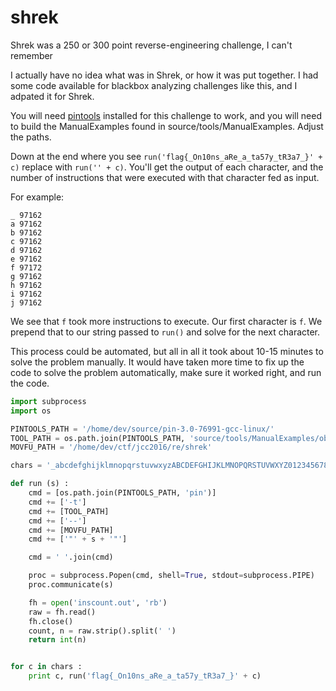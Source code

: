 # shrek

Shrek was a 250 or 300 point reverse-engineering challenge, I can't remember

I actually have no idea what was in Shrek, or how it was put together. I had some code available for blackbox analyzing challenges like this, and I adpated it for Shrek.

You will need [pintools](https://software.intel.com/en-us/articles/pin-a-dynamic-binary-instrumentation-tool) installed for this challenge to work, and you will need to build the ManualExamples found in source/tools/ManualExamples. Adjust the paths.

Down at the end where you see `run('flag{_On10ns_aRe_a_ta57y_tR3a7_}' + c)` replace with `run('' + c)`. You'll get the output of each character, and the number of instructions that were executed with that character fed as input.

For example:

```
_ 97162
a 97162
b 97162
c 97162
d 97162
e 97162
f 97172
g 97162
h 97162
i 97162
j 97162
```

We see that ``f`` took more instructions to execute. Our first character is ``f``. We prepend that to our string passed to ``run()`` and solve for the next character.

This process could be automated, but all in all it took about 10-15 minutes to solve the problem manually. It would have taken more time to fix up the code to solve the problem automatically, make sure it worked right, and run the code.

```python
import subprocess
import os

PINTOOLS_PATH = '/home/dev/source/pin-3.0-76991-gcc-linux/'
TOOL_PATH = os.path.join(PINTOOLS_PATH, 'source/tools/ManualExamples/obj-ia32/inscount0.so')
MOVFU_PATH = '/home/dev/ctf/jcc2016/re/shrek'

chars = '_abcdefghijklmnopqrstuvwxyzABCDEFGHIJKLMNOPQRSTUVWXYZ0123456789~!@#$%^&*()_+-={}[],./<>?'

def run (s) :
    cmd = [os.path.join(PINTOOLS_PATH, 'pin')]
    cmd += ['-t']
    cmd += [TOOL_PATH]
    cmd += ['--']
    cmd += [MOVFU_PATH]
    cmd += ['"' + s + '"']

    cmd = ' '.join(cmd)

    proc = subprocess.Popen(cmd, shell=True, stdout=subprocess.PIPE)
    proc.communicate(s)

    fh = open('inscount.out', 'rb')
    raw = fh.read()
    fh.close()
    count, n = raw.strip().split(' ')
    return int(n)


for c in chars :
    print c, run('flag{_On10ns_aRe_a_ta57y_tR3a7_}' + c)
```